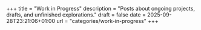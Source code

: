 +++
title = "Work in Progress"
description = "Posts about ongoing projects, drafts, and unfinished explorations."
draft = false
date = 2025-09-28T23:21:06+01:00
url = "categories/work-in-progress"
+++